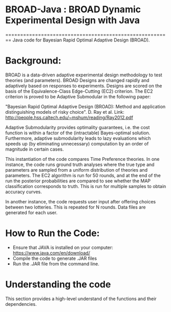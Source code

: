 # BROAD-Java : BROAD Dynamic Experimental Design with Java
========================================================
Java code for Bayesian Rapid Optimal Adaptive Design (BROAD).

# Background:
BROAD is a data-driven adaptive experimental design methodology to test theories (and parameters). BROAD Designs are changed rapidly and adaptively based on responses to experiments. Designs are scored on the basis of the Equivalence-Class Edge-Cutting (EC2) criterion. The EC2 criterion is proved to be Adaptive Submodular in the following paper:

"Bayesian Rapid Optimal Adaptive Design (BROAD): Method and application distinguishing models of risky choice". D. Ray et al.
Link: http://people.hss.caltech.edu/~mshum/reading/Ray2012.pdf

Adaptive Submodularity provides optimality guarantees, i.e. the cost function is within a factor of the (intractable) Bayes-optimal solution. Furthermore, adaptive submodularity leads to lazy evaluations which speeds up (by eliminating unnecessary) computation by an order of magnitude in certain cases.

This instantiation of the code compares Time Preference theories. 
In one instance, the code runs ground truth analyses where the true type and parameters are sampled from a uniform distribution of theories and parameters. The EC2 algorithm is run for 50 rounds, and at the end of the run the posterior probabilities are compared to see whether the MAP classification corresponds to truth. This is run for multiple samples to obtain accuracy curves.

In another instance, the code requests user input after offering choices between two lotteries. This is repeated for N rounds. Data files are generated for each user.

# How to Run the Code:
- Ensure that JAVA is installed on your computer: https://www.java.com/en/download/
- Compile the code to generate .JAR files
- Run the .JAR file from the command line.

# Understanding the code
This section provides a high-level understand of the functions and their dependencies.

